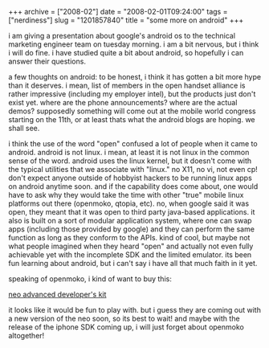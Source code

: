 +++
archive = ["2008-02"]
date = "2008-02-01T09:24:00"
tags = ["nerdiness"]
slug = "1201857840"
title = "some more on android"
+++

i am giving a presentation about google's android os to the technical
marketing engineer team on tuesday morning. i am a bit nervous, but
i think i will do fine. i have studied quite a bit about android, so
hopefully i can answer their questions.

a few thoughts on android: to be honest, i think it has gotten a bit more
hype than it deserves. i mean, list of members in the open handset
alliance is rather impressive (including my employer intel), but the
products just don't exist yet. where are the phone announcements? where
are the actual demos? supposedly something will come out at the mobile
world congress starting on the 11th, or at least thats what the android
blogs are hoping. we shall see.

i think the use of the word "open" confused a lot of people when it came
to android. android is not linux. i mean, at least it is not linux in the
common sense of the word. android uses the linux kernel, but it doesn't
come with the typical utilities that we associate with "linux." no X11, no
vi, not even cp! don't expect anyone outside of hobbyist hackers to be
running linux apps on android anytime soon. and if the capability does
come about, one would have to ask why they would take the time with other
"true" mobile linux platforms out there (openmoko, qtopia, etc). no, when
google said it was open, they meant that it was open to third party
java-based applications. it also is built on a sort of modular application
system, where one can swap apps (including those provided by google) and
they can perform the same function as long as they conform to the APIs.
kind of cool, but maybe not what people imagined when they heard "open"
and actually not even fully achievable yet with the incomplete SDK and the
limited emulator. its been fun learning about android, but i can't say
i have all that much faith in it yet.

speaking of openmoko, i kind of want to buy this:

[neo advanced developer's kit][1]

it looks like it would be fun to play with. but i guess they are coming
out with a new version of the neo soon, so its best to wait! and maybe
with the release of the iphone SDK coming up, i will just forget about
openmoko altogether!

[1]: http://www.openmoko.com/products-neo-advanced-00-develkit.html


